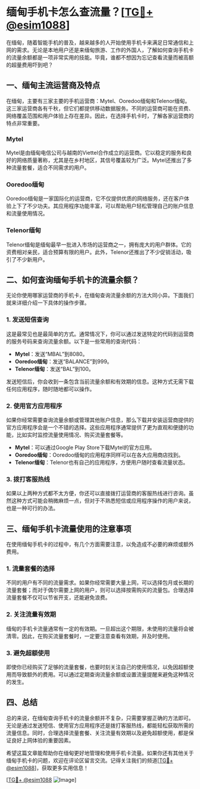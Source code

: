 # 缅甸手机卡怎么查流量？[[TG💪+ @esim1088](https://t.me/s/esim1088)]

在缅甸，随着智能手机的普及，越来越多的人开始使用手机卡来满足日常通信和上网的需求。无论是本地用户还是来缅甸旅游、工作的外国人，了解如何查询手机卡的流量余额都是一项非常实用的技能。毕竟，谁都不想因为忘记查看流量而被高额的超量费用吓到吧？

## 一、缅甸主流运营商及特点

在缅甸，主要有三家主要的手机运营商：Mytel、Ooredoo缅甸和Telenor缅甸。这三家运营商各有千秋，但它们都提供移动数据服务。不同的运营商可能在资费、网络覆盖范围和用户体验上存在差异。因此，在选择手机卡时，了解各家运营商的特点非常重要。

### Mytel

Mytel是由缅甸电信公司与越南的Viettel合作成立的运营商。它以稳定的服务和良好的网络质量著称，尤其是在乡村地区，其信号覆盖较为广泛。Mytel还推出了多种流量套餐，适合不同需求的用户。

### Ooredoo缅甸

Ooredoo缅甸是一家国际化的运营商，它不仅提供优质的网络服务，还在客户体验上下了不少功夫。其应用程序功能丰富，可以帮助用户轻松管理自己的账户信息和流量使用情况。

### Telenor缅甸

Telenor缅甸是缅甸最早一批进入市场的运营商之一，拥有庞大的用户群体。它的资费相对亲民，适合预算有限的用户。此外，Telenor还推出了不少促销活动，吸引了不少新用户。

## 二、如何查询缅甸手机卡的流量余额？

无论你使用哪家运营商的手机卡，在缅甸查询流量余额的方法大同小异。下面我们就来详细介绍一下具体的操作步骤。

### 1. 发送短信查询

这是最常见也是最简单的方式。通常情况下，你可以通过发送特定的代码到运营商的服务号码来查询流量余额。以下是一些常用的查询代码：

- **Mytel**：发送“MBAL”到8080。
- **Ooredoo缅甸**：发送“BALANCE”到999。
- **Telenor缅甸**：发送“BAL”到100。

发送短信后，你会收到一条包含当前流量余额和有效期的信息。这种方式无需下载任何应用程序，随时随地都可以操作。

### 2. 使用官方应用程序

如果你经常需要查询流量余额或管理其他账户信息，那么下载并安装运营商提供的官方应用程序会是一个不错的选择。这些应用程序通常提供了更为直观和便捷的功能，比如实时监控流量使用情况、购买流量套餐等。

- **Mytel**：可以通过Google Play Store下载Mytel的官方应用。
- **Ooredoo缅甸**：Ooredoo缅甸的应用程序同样可以在各大应用商店找到。
- **Telenor缅甸**：Telenor也有自己的应用程序，方便用户随时查看流量状态。

### 3. 拨打客服热线

如果以上两种方式都不太方便，你还可以直接拨打运营商的客服热线进行咨询。虽然这种方式可能会稍微麻烦一点，但对于不熟悉短信或应用程序操作的用户来说，也是一种可行的办法。

## 三、缅甸手机卡流量使用的注意事项

在使用缅甸手机卡的过程中，有几个方面需要注意，以免造成不必要的麻烦或额外费用。

### 1. 流量套餐的选择

不同的用户有不同的流量需求。如果你经常需要大量上网，可以选择包月或长期的流量套餐；而对于偶尔需要上网的用户，则可以选择按需购买的流量包。合理选择流量套餐不仅可以节省开支，还能避免浪费。

### 2. 关注流量有效期

缅甸的手机卡流量通常有一定的有效期。一旦超出这个期限，未使用的流量将会被清零。因此，在购买流量套餐时，一定要注意查看有效期，并及时使用。

### 3. 避免超额使用

即使你已经购买了足够的流量套餐，也要时刻关注自己的使用情况，以免因超额使用而导致额外的费用。可以通过定期查询流量余额或设置流量提醒来避免这种情况的发生。

## 四、总结

总的来说，在缅甸查询手机卡的流量余额并不复杂，只需要掌握正确的方法即可。无论是通过发送短信、使用官方应用程序还是拨打客服热线，都能轻松获取所需的流量信息。同时，合理选择流量套餐、关注流量有效期以及避免超额使用，都是保证良好上网体验的重要因素。

希望这篇文章能帮助你在缅甸更好地管理和使用手机卡流量。如果你还有其他关于缅甸手机卡的问题，欢迎在评论区留言交流。记得关注我们的频道[[TG💪+ @esim1088](https://t.me/s/esim1088)]，获取更多实用信息！

[[TG💪+ @esim1088](https://t.me/s/esim1088) ![Image](https://i.postimg.cc/4NQfJmqS/Snipaste-2025-05-13-00-14-12.png)]